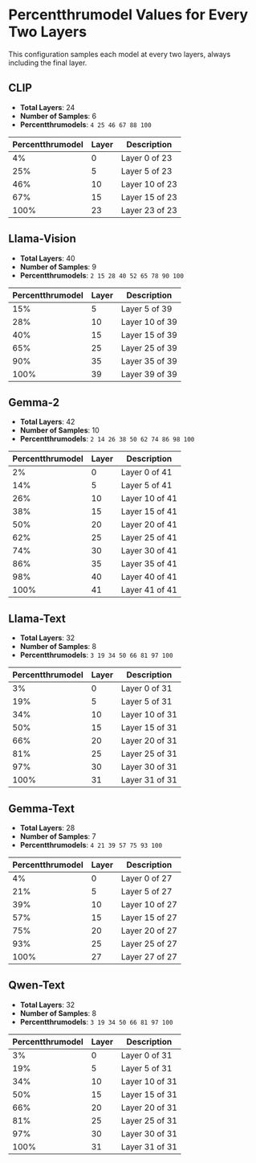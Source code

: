 # Percentthrumodel Values for Every Two Layers

This configuration samples each model at every two layers, always including the final layer.

## CLIP
- **Total Layers**: 24
- **Number of Samples**: 6
- **Percentthrumodels**: `4 25 46 67 88 100`

| Percentthrumodel | Layer | Description |
|-----------------|-------|-------------|
| 4% | 0 | Layer 0 of 23 |
| 25% | 5 | Layer 5 of 23 |
| 46% | 10 | Layer 10 of 23 |
| 67% | 15 | Layer 15 of 23 |
| 100% | 23 | Layer 23 of 23 |

## Llama-Vision
- **Total Layers**: 40
- **Number of Samples**: 9
- **Percentthrumodels**: `2 15 28 40 52 65 78 90 100`

| Percentthrumodel | Layer | Description |
|-----------------|-------|-------------|
| 15% | 5 | Layer 5 of 39 |
| 28% | 10 | Layer 10 of 39 |
| 40% | 15 | Layer 15 of 39 |
| 65% | 25 | Layer 25 of 39 |
| 90% | 35 | Layer 35 of 39 |
| 100% | 39 | Layer 39 of 39 |

## Gemma-2
- **Total Layers**: 42
- **Number of Samples**: 10
- **Percentthrumodels**: `2 14 26 38 50 62 74 86 98 100`

| Percentthrumodel | Layer | Description |
|-----------------|-------|-------------|
| 2% | 0 | Layer 0 of 41 |
| 14% | 5 | Layer 5 of 41 |
| 26% | 10 | Layer 10 of 41 |
| 38% | 15 | Layer 15 of 41 |
| 50% | 20 | Layer 20 of 41 |
| 62% | 25 | Layer 25 of 41 |
| 74% | 30 | Layer 30 of 41 |
| 86% | 35 | Layer 35 of 41 |
| 98% | 40 | Layer 40 of 41 |
| 100% | 41 | Layer 41 of 41 |

## Llama-Text
- **Total Layers**: 32
- **Number of Samples**: 8
- **Percentthrumodels**: `3 19 34 50 66 81 97 100`

| Percentthrumodel | Layer | Description |
|-----------------|-------|-------------|
| 3% | 0 | Layer 0 of 31 |
| 19% | 5 | Layer 5 of 31 |
| 34% | 10 | Layer 10 of 31 |
| 50% | 15 | Layer 15 of 31 |
| 66% | 20 | Layer 20 of 31 |
| 81% | 25 | Layer 25 of 31 |
| 97% | 30 | Layer 30 of 31 |
| 100% | 31 | Layer 31 of 31 |

## Gemma-Text
- **Total Layers**: 28
- **Number of Samples**: 7
- **Percentthrumodels**: `4 21 39 57 75 93 100`

| Percentthrumodel | Layer | Description |
|-----------------|-------|-------------|
| 4% | 0 | Layer 0 of 27 |
| 21% | 5 | Layer 5 of 27 |
| 39% | 10 | Layer 10 of 27 |
| 57% | 15 | Layer 15 of 27 |
| 75% | 20 | Layer 20 of 27 |
| 93% | 25 | Layer 25 of 27 |
| 100% | 27 | Layer 27 of 27 |

## Qwen-Text
- **Total Layers**: 32
- **Number of Samples**: 8
- **Percentthrumodels**: `3 19 34 50 66 81 97 100`

| Percentthrumodel | Layer | Description |
|-----------------|-------|-------------|
| 3% | 0 | Layer 0 of 31 |
| 19% | 5 | Layer 5 of 31 |
| 34% | 10 | Layer 10 of 31 |
| 50% | 15 | Layer 15 of 31 |
| 66% | 20 | Layer 20 of 31 |
| 81% | 25 | Layer 25 of 31 |
| 97% | 30 | Layer 30 of 31 |
| 100% | 31 | Layer 31 of 31 |

